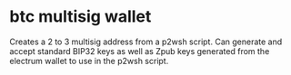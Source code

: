 # btc multisig wallet

Creates a 2 to 3 multisig address from a p2wsh script.
Can generate and accept standard BIP32 keys as well as Zpub keys generated from the electrum wallet to use in the p2wsh script.
